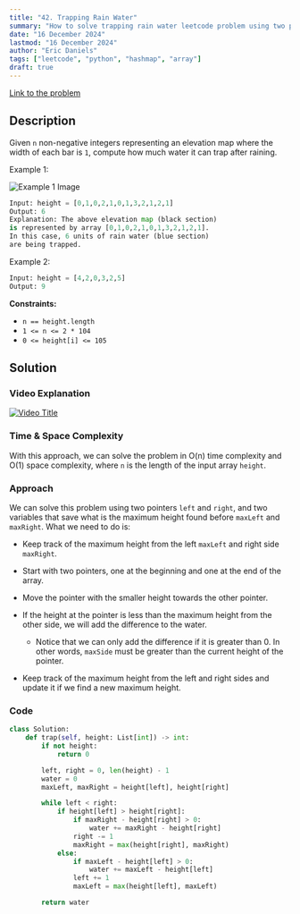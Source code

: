 ```yaml
---
title: "42. Trapping Rain Water"
summary: "How to solve trapping rain water leetcode problem using two pointers in python"
date: "16 December 2024"
lastmod: "16 December 2024"
author: "Eric Daniels"
tags: ["leetcode", "python", "hashmap", "array"]
draft: true
---
```


<a target="_blank" href="https://leetcode.com/problems/trapping-rain-water/">Link to the problem</a>

## Description

Given `n` non-negative integers representing an elevation map where the width of each bar is `1`, compute how much water it can trap after raining.

Example 1:

![Example 1 Image](https://assets.leetcode.com/uploads/2018/10/22/rainwatertrap.png "Example 1 Image")

```python
Input: height = [0,1,0,2,1,0,1,3,2,1,2,1]
Output: 6
Explanation: The above elevation map (black section)
is represented by array [0,1,0,2,1,0,1,3,2,1,2,1].
In this case, 6 units of rain water (blue section)
are being trapped.
```

Example 2:

```python
Input: height = [4,2,0,3,2,5]
Output: 9
```

**Constraints:**

- `n == height.length`
- `1 <= n <= 2 * 104`
- `0 <= height[i] <= 105`

## Solution

### Video Explanation

[![Video Title](https://img.youtube.com/vi/VIDEO_ID/0.jpg)](https://www.youtube.com/watch?v=VIDEO_ID)

### Time & Space Complexity

With this approach, we can solve the problem in O(n) time complexity and O(1) space complexity,
where `n` is the length of the input array `height`.

### Approach

We can solve this problem using two pointers `left` and `right`, and two variables that save what is the maximum height found before `maxLeft` and `maxRight`. What we need to do is:

- Keep track of the maximum height from the left `maxLeft` and right side `maxRight`.
- Start with two pointers, one at the beginning and one at the end of the array.
- Move the pointer with the smaller height towards the other pointer.
- If the height at the pointer is less than the maximum height from the other side, we will add the difference to the water.

  - Notice that we can only add the difference if it is greater than 0. In other words, `maxSide` must be greater than the current height of the pointer.

- Keep track of the maximum height from the left and right sides and update it if we find a new maximum height.

### Code

```python
class Solution:
    def trap(self, height: List[int]) -> int:
        if not height:
            return 0

        left, right = 0, len(height) - 1
        water = 0
        maxLeft, maxRight = height[left], height[right]

        while left < right:
            if height[left] > height[right]:
                if maxRight - height[right] > 0:
                    water += maxRight - height[right]
                right -= 1
                maxRight = max(height[right], maxRight)
            else:
                if maxLeft - height[left] > 0:
                    water += maxLeft - height[left]
                left += 1
                maxLeft = max(height[left], maxLeft)

        return water
```
